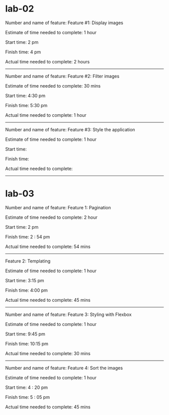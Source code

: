 # lab-02

Number and name of feature: Feature #1: Display images

Estimate of time needed to complete: 1 hour

Start time: 2 pm

Finish time: 4 pm

Actual time needed to complete: 2 hours

-------------------------

Number and name of feature: Feature #2: Filter images

Estimate of time needed to complete: 30 mins

Start time: 4:30 pm

Finish time: 5:30 pm

Actual time needed to complete: 1 hour

------------------------

Number and name of feature: Feature #3: Style the application

Estimate of time needed to complete: 1 hour

Start time: 

Finish time: 

Actual time needed to complete: 

-----------------------

# lab-03

Number and name of feature: Feature 1: Pagination

Estimate of time needed to complete: 2 hour

Start time: 2 pm

Finish time: 2 : 54 pm

Actual time needed to complete: 54 mins

-------------------------

Feature 2: Templating

Estimate of time needed to complete: 1 hour

Start time: 3:15 pm

Finish time: 4:00 pm

Actual time needed to complete: 45 mins

------------------------

Number and name of feature: Feature 3: Styling with Flexbox

Estimate of time needed to complete: 1 hour

Start time: 9:45 pm

Finish time: 10:15 pm

Actual time needed to complete: 30 mins

-------------------------

Number and name of feature: Feature 4: Sort the images

Estimate of time needed to complete: 1 hour

Start time: 4 : 20 pm

Finish time: 5 : 05 pm

Actual time needed to complete: 45 mins